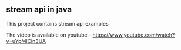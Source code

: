 stream api in java
---

This project contains stream api examples

The video is available on youtube - https://www.youtube.com/watch?v=uYpMiCin3UA